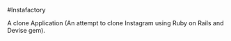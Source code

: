 #Instafactory

A clone Application (An attempt to clone Instagram using Ruby on Rails and Devise gem).
